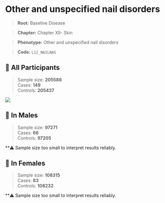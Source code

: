 # Other and unspecified nail disorders

> **Root:** Baseline Disease  

> **Chapter:** Chapter XII- Skin  

> **Phenotype:** Other and unspecified nail disorders  

> **Code:** `L12_NAILNAS`

## 🧪 All Participants  
> Sample size: **205586**  
> Cases: **149**  
> Controls: **205437**
<img src="/Disease/Figures/ALL/Incidence/L12_NAILNAS.png"/>
<CsvTable src="/public/Disease/Data/ALL/Incidence/COX_L12_NAILNAS.csv" label="🔍 View full results" />

## 👨 In Males  
> Sample size: **97271**  
> Cases: **66**  
> Controls: **97205**

**⚠️ Sample size too small to interpret results reliably.


## 👩 In Females  
> Sample size: **108315**  
> Cases: **83**  
> Controls: **108232**

**⚠️ Sample size too small to interpret results reliably.

